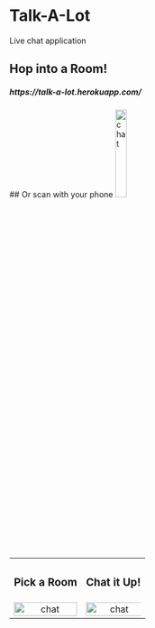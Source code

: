 # Talk-A-Lot
Live chat application

## Hop into a Room!
<h5> https://talk-a-lot.herokuapp.com/ </h5>
## Or scan with your phone
<a href="https://github.com/WabaScript/talk-a-lot"><img src="https://user-images.githubusercontent.com/59180399/88705561-b28a9d80-d0dd-11ea-8ff5-0faff77a9d45.png" title="Room" alt="chat" width="20%" height="20%"></a>

<div align="center">
  <table>
    <tbody>
      <tr>
          <th align="center" height="15"><h3>Pick a Room</h3></th>
          <th align="center" height="15"><h3>Chat it Up!</h3></th>
      </tr>
      <tr>
        <td align="center">
          <a href="https://github.com/WabaScript/talk-a-lot"><img src="https://user-images.githubusercontent.com/59180399/88289757-b96f7580-ccc3-11ea-86d3-766fd0657c7e.png" title="Index" alt="chat" width="100%" height="100%"></a>
        </td>
        <td align="center">
          <a href="https://github.com/WabaScript/talk-a-lot"><img src="https://user-images.githubusercontent.com/59180399/88289753-b83e4880-ccc3-11ea-94f8-d108387569fb.png" title="Room" alt="chat" width="105%" height="100%"></a>
        </td>
      </tr>
    </tbody>
  </table>
</div>
